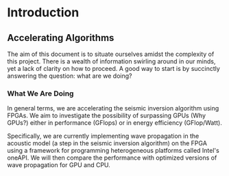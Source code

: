 # Introduction

## Accelerating Algorithms

The aim of this document is to situate ourselves amidst the complexity of this project. There is a wealth of information swirling around in our minds, yet a lack of clarity on how to proceed. A good way to start is by succinctly answering the question: what are we doing?

### What We Are Doing

In general terms, we are accelerating the seismic inversion algorithm using FPGAs. We aim to investigate the possibility of surpassing GPUs (Why GPUs?) either in performance (GFlops) or in energy efficiency (GFlop/Watt).

Specifically, we are currently implementing wave propagation in the acoustic model (a step in the seismic inversion algorithm) on the FPGA using a framework for programming heterogeneous platforms called Intel's oneAPI. We will then compare the performance with optimized versions of wave propagation for GPU and CPU.


